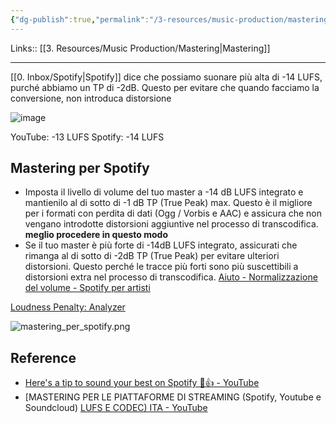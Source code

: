 ```yaml
---
{"dg-publish":true,"permalink":"/3-resources/music-production/mastering-per-lo-streaming/"}
---
```


Links:: [[3. Resources/Music Production/Mastering\|Mastering]]

---
[[0. Inbox/Spotify\|Spotify]] dice che possiamo suonare più alta di -14 LUFS, purché abbiamo un TP di -2dB. Questo per evitare che quando facciamo la conversione, non introduca distorsione 


![image](https://assets-global.website-files.com/60a0ade9a9e15bdd6b98f68b/61e5de1288e5f7fd636e1095_LUFS%20Normalization%20Chart.png)

YouTube: -13 LUFS
Spotify: -14 LUFS

## Mastering per Spotify

- Imposta il livello di volume del tuo master a -14 dB LUFS integrato e mantienilo al di sotto di -1 dB TP (True Peak) max. Questo è il migliore per i formati con perdita di dati (Ogg / Vorbis e AAC) e assicura che non vengano introdotte distorsioni aggiuntive nel processo di transcodifica. **meglio procedere in questo modo**
- Se il tuo master è più forte di -14dB LUFS integrato, assicurati che rimanga al di sotto di -2dB TP (True Peak) per evitare ulteriori distorsioni. Questo perché le tracce più forti sono più suscettibili a distorsioni extra nel processo di transcodifica.
[Aiuto - Normalizzazione del volume - Spotify per artisti](https://artists.spotify.com/help/article/loudness-normalization)

[Loudness Penalty: Analyzer](https://www.loudnesspenalty.com/)

![mastering_per_spotify.png](/img/user/3.%20Resources/Images/mastering_per_spotify.png)


## Reference

- [Here's a tip to sound your best on Spotify 🎼👍 - YouTube](https://www.youtube.com/watch?v=p0tek3EGT8c)
- [MASTERING PER LE PIATTAFORME DI STREAMING (Spotify, Youtube e Soundcloud) [LUFS E CODEC) ITA - YouTube](https://www.youtube.com/watch?v=nejLb25L1_0)

